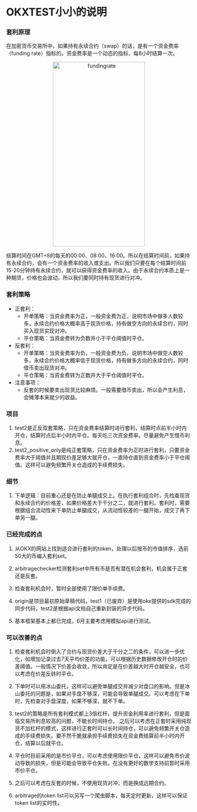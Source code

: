 # OKXTEST小小的说明

### 套利原理

在加密货币交易所中，如果持有永续合约（swap）的话，是有一个资金费率（funding rate）指标的。资金费率是一个动态的指标，每8小时结算一次。
<p align="center">
<img alt="fundingrate" height="500" src="https://www.okx.com/cdn/assets/plugins/announcements/contentful/tofttmniq0qv/7qPES7FdPRnqwPywfZIbIR/15a7c6b3b0d9a1fd0a93a27b7dfbf6c7/11.jpg" width="250"/>
</p>
结算时间在GMT+8的每天的00:00、08:00、16:00。所以在结算时间前，如果持有永续合约，会有一个资金费率的收入或支出。所以我们只要在每个结算时间前15-20分钟持有永续合约，就可以获得资金费率的收入。由于永续合约本质上是一种期货，价格也会波动，所以我们要同时持有现货进行对冲。

### 套利策略
- 正套利：
  - 开单策略：当资金费率为正，一般资金费为正，说明市场中做多人数较多，永续合约价格大概率高于现货价格，持有做空方向的永续合约，同时买入现货实现对冲。
  - 平仓策略：当资金费转为负数并小于平仓阈值时平仓。
- 反套利：
  - 开单策略：当资金费率为负，一般资金费为负，说明市场中做空人数较多，永续合约价格大概率低于现货价格，持有做多方向的永续合约，同时借币卖出现货对冲。
  - 平仓策略：当资金费转为正数并大于平仓阈值时平仓。
- 注意事项：
  - 反套的时候要卖出现货比较麻烦。一般需要借币卖出，所以会产生利息，会摊薄本来就少的收益。

### 项目
1. test2是正反双套策略，只在资金费率结算时进行套利，结算时点前半小时内开仓，结算时点后半小时内平仓。每天吃三次资金费率。尽量避免产生借币利息。
2. test2_positive_only是纯正套策略，只在资金费率为正时进行套利，只要资金费率大于阈值并且期现价差足够大就开仓，一直持仓直到资金费率小于平仓阈值。这样可以避免频繁开关仓造成的手续费损失。

### 细节

1. 下单逻辑：目前重心还是在防止单腿成交上。在执行套利组合时，先检查现货和永续合约的价格差，如果价格差大于千分之二，就进行套利。套利时，需要根据组合流动性来下单防止单腿成交，从流动性较差的一腿开始，成交了再下单另一腿。

### 已经完成的点

1. 从OKX的网站上找到适合进行套利的token，处理以后按币的市值排序，选前50大的币编入套利set。

2. arbitragechecker检测套利set中所有币是否有潜在机会套利，机会属于正套还是反套。

3. 检查套利机会时，暂时全部使用了限价单手续费。

4. origin是项目最初原始草稿代码，test1（已废弃）是使用okx提供的sdk完成的同步代码，test2是根据api文档自己重新封装的异步代码。
5. 基本框架基本上都已完成，6月主要考虑用模拟api进行测试。

### 可以改善的点

1. 检查套利机会时倒入了合约与现货价差大于千分之二的条件，可以进一步优化，如增加记录过去7天平均价差的功能，可以根据历史数据修改开仓时的价差阈值。一般情况下价差会收敛，所以肯定是在价差越大时开仓越安全，也可以考虑在价差反转时平仓。

2. 下单时可以用冰山委托，这样可以避免单腿成交并减少对盘口的影响。但是冰山委托的问题是，如果对手盘不够深，可能会导致单腿成交。可以考虑在下单时，先检查对手盘深度，如果不够深，就不下单。

3. test2的策略是所有套利模式都上3倍杠杆，提升资金利用率进行套利，但是面临交易所利息较高的问题，不能长时间持仓。
   之后可以考虑在正套时采用纯现货不加杠杆的模式，这样进行正套时可以长时间持仓，可以避免频繁开关仓造成的手续费损失。要不然干脆就承担手续费损失在资金费结算前半小时内开仓，结算以后就平仓。

4. 平仓时目前采用的是市价平仓，可以考虑使用限价平仓，这样可以避免市价波动导致的损失，但是可能会导致平仓失败。在没有更好的数学支持前暂时采用市价平仓。

5. 之后可以考虑在反套的时候，不使用现货对冲，而是换成远期合约。

6. arbitrage的token list可以另写一个爬虫脚本，每天定时更新，这样可以保证token list的实时性。
